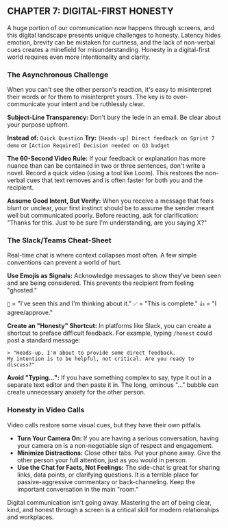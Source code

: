 ## CHAPTER 7: DIGITAL-FIRST HONESTY

A huge portion of our communication now happens through screens, and this digital landscape presents unique challenges to honesty. Latency hides emotion, brevity can be mistaken for curtness, and the lack of non-verbal cues creates a minefield for misunderstanding. Honesty in a digital-first world requires even more intentionality and clarity.

### The Asynchronous Challenge

When you can't see the other person's reaction, it's easy to misinterpret their words or for them to misinterpret yours. The key is to over-communicate your intent and be ruthlessly clear.

**Subject-Line Transparency:** 
Don't bury the lede in an email. Be clear about your purpose upfront.

**Instead of:** `Quick Question` **Try:** `[Heads-up] Direct feedback on Sprint 7 demo` or `[Action Required] Decision needed on Q3 budget`

**The 60-Second Video Rule:** 
If your feedback or explanation has more nuance than can be contained in two or three sentences, don't write a novel. Record a quick video (using a tool like Loom). This restores the non-verbal cues that text removes and is often faster for both you and the recipient.

**Assume Good Intent, But Verify:** 
When you receive a message that feels blunt or unclear, your first instinct should be to assume the sender meant well but communicated poorly. Before reacting, ask for clarification: "Thanks for this. Just to be sure I'm understanding, are you saying X?"

### The Slack/Teams Cheat-Sheet

Real-time chat is where context collapses most often. A few simple conventions can prevent a world of hurt.

**Use Emojis as Signals:** 
Acknowledge messages to show they've been seen and are being considered. This prevents the recipient from feeling "ghosted."

`👀` = "I've seen this and I'm thinking about it."
`✅` = "This is complete."
`👍` = "I agree/approve."

**Create an "Honesty" Shortcut:** 
In platforms like Slack, you can create a shortcut to preface difficult feedback. For example, typing `/honest` could post a standard message:
    
    > "Heads-up, I'm about to provide some direct feedback. 
    My intention is to be helpful, not critical. Are you ready to discuss?"

**Avoid "Typing...":** 
If you have something complex to say, type it out in a separate text editor and then paste it in. The long, ominous "..." bubble can create unnecessary anxiety for the other person.

### Honesty in Video Calls

Video calls restore some visual cues, but they have their own pitfalls.

*   **Turn Your Camera On:** If you are having a serious conversation, having your camera on is a non-negotiable sign of respect and engagement.
*   **Minimize Distractions:** Close other tabs. Put your phone away. Give the other person your full attention, just as you would in person.
*   **Use the Chat for Facts, Not Feelings:** The side-chat is great for sharing links, data points, or clarifying questions. It is a terrible place for passive-aggressive commentary or back-channeling. Keep the important conversation in the main "room."

Digital communication isn't going away. Mastering the art of being clear, kind, and honest through a screen is a critical skill for modern relationships and workplaces.
